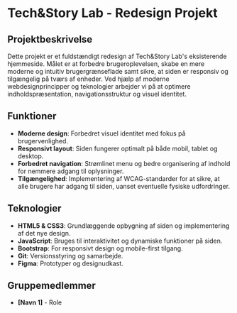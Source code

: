 # Tech&Story Lab - Redesign Projekt

## Projektbeskrivelse

Dette projekt er et fuldstændigt redesign af Tech&Story Lab's eksisterende hjemmeside. Målet er at forbedre brugeroplevelsen, skabe en mere moderne og intuitiv brugergrænseflade samt sikre, at siden er responsiv og tilgængelig på tværs af enheder. Ved hjælp af moderne webdesignprincipper og teknologier arbejder vi på at optimere indholdspræsentation, navigationsstruktur og visuel identitet.

## Funktioner

- **Moderne design**: Forbedret visuel identitet med fokus på brugervenlighed.
- **Responsivt layout**: Siden fungerer optimalt på både mobil, tablet og desktop.
- **Forbedret navigation**: Strømlinet menu og bedre organisering af indhold for nemmere adgang til oplysninger.
- **Tilgængelighed**: Implementering af WCAG-standarder for at sikre, at alle brugere har adgang til siden, uanset eventuelle fysiske udfordringer.

## Teknologier

- **HTML5 & CSS3**: Grundlæggende opbygning af siden og implementering af det nye design.
- **JavaScript**: Bruges til interaktivitet og dynamiske funktioner på siden.
- **Bootstrap**: For responsivt design og mobile-first tilgang.
- **Git**: Versionsstyring og samarbejde.
- **Figma**: Prototyper og designudkast.

## Gruppemedlemmer

- **[Navn 1]** - Role